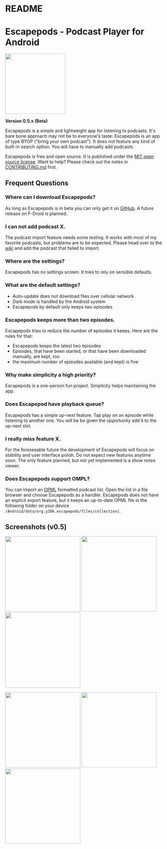 README
======

# Escapepods - Podcast Player for Android
<img src="https://raw.githubusercontent.com/y20k/escapepods/master/app/src/main/res/mipmap-xxxhdpi/ic_launcher_round.png" width="192" />

**Version 0.5.x (Beta)**

Escapepods is a simple and lightweight app for listening to podcasts. It's bare bone approach may not be to everyone's taste: Escapepods is an app of type BYOP ("bring your own podcast"). It does not feature any kind of built-in search option. You will have to manually add podcasts.

Escapepods is free and open source. It is published under the [MIT open source license](https://opensource.org/licenses/MIT). Want to help? Please check out the notes in [CONTRIBUTING.md](https://github.com/y20k/escapepods/blob/master/CONTRIBUTE.md) first.


## Frequent Questions

### Where can I download Escapepods?
As long as Escapepods is in beta you can only get it on [GitHub](https://github.com/y20k/escapepods/releases). A future release on F-Droid is planned.

### I can not add podcast X.
The podcast import feature needs some testing. It works with most of my favorite podcasts, but problems are to be expected. Please head over to the [wiki](https://github.com/y20k/escapepods/wiki/Podcasts-feeds-that-are-not-working-yet) and add the podcast that failed to import.

### Where are the settings?
Escapepods has no settings screen. It tries to rely on sensible defaults.

### What are the default settings?
- Auto-update does not download files over cellular network
- Dark mode is handled by the Android system
- Escapepods by default only keeps two episodes

### Escapepods keeps more than two episodes.
Escapepods tries to reduce the number of episodes it keeps. Here are the rules for that:

- Escapepods keeps the latest two episodes
- Episodes, that have been started, or that have been downloaded manually, are kept, too
- the maximum number of episodes available (and kept) is five

### Why make simplicity a high priority?
Escapepods is a one-person fun project. Simplicity helps maintaining the app.

### Does Escapepod have playback queue?
Escapepods has a simple up-next feature. Tap play on an episode while listening to another one. You will be be given the opportunity add it to the up-next slot.

### I really miss feature X.
For the foreseeable future the development of Escapepods will focus on stability and user interface polish. Do not expect new features anytime soon. The only feature planned, but not yet implemented is a show notes viewer.

### Does Escapepods support OMPL?
You can import an [OPML](https://en.wikipedia.org/wiki/OPML) formatted podcast list. Open the list in a file browser and choose Escapepods as a handler. Escapepods does not have an explicit export feature, but it keeps an up-to-date OPML file in the following folder on your device `/Android/data/org.y20k.escapepods/files/collection/`.

## Screenshots (v0.5)
[<img src="https://raw.githubusercontent.com/y20k/escapepods/master/metadata/en-US/phoneScreenshots/01-lockscreen-active-v0.5-oneplus5.png" width="240">](https://raw.githubusercontent.com/y20k/escapepods/master/metadata/en-US/phoneScreenshots/01-lockscreen-active-v0.5-oneplus5.png)
[<img src="https://raw.githubusercontent.com/y20k/escapepods/master/metadata/en-US/phoneScreenshots/02-playback-v0.5-oneplus5.png" width="240">](https://raw.githubusercontent.com/y20k/escapepods/master/metadata/en-US/phoneScreenshots/02-playback-v0.5-oneplus5.png)
[<img src="https://raw.githubusercontent.com/y20k/escapepods/master/metadata/en-US/phoneScreenshots/03-large-player-sheet-v0.5-oneplus5.png" width="240">](https://raw.githubusercontent.com/y20k/escapepods/master/metadata/en-US/phoneScreenshots/03-large-player-sheet-v0.5-oneplus5.png)

[<img src="https://raw.githubusercontent.com/y20k/escapepods/master/metadata/en-US/phoneScreenshots/04-add-podcast-v0.5-oneplus5.png" width="240">](https://raw.githubusercontent.com/y20k/escapepods/master/metadata/en-US/phoneScreenshots/04-add-podcast-v0.5-oneplus5.png)
[<img src="https://raw.githubusercontent.com/y20k/escapepods/master/metadata/en-US/phoneScreenshots/05-podcast-details-v0.5-oneplus5.png" width="240">](https://raw.githubusercontent.com/y20k/escapepods/master/metadata/en-US/phoneScreenshots/05-podcast-details-v0.5-oneplus5.png)
[<img src="https://raw.githubusercontent.com/y20k/escapepods/master/metadata/en-US/phoneScreenshots/06-notification-v0.5-oneplus5.png" width="240">](https://raw.githubusercontent.com/y20k/escapepods/master/metadata/en-US/phoneScreenshots/06-notification-v0.5-oneplus5.png)

